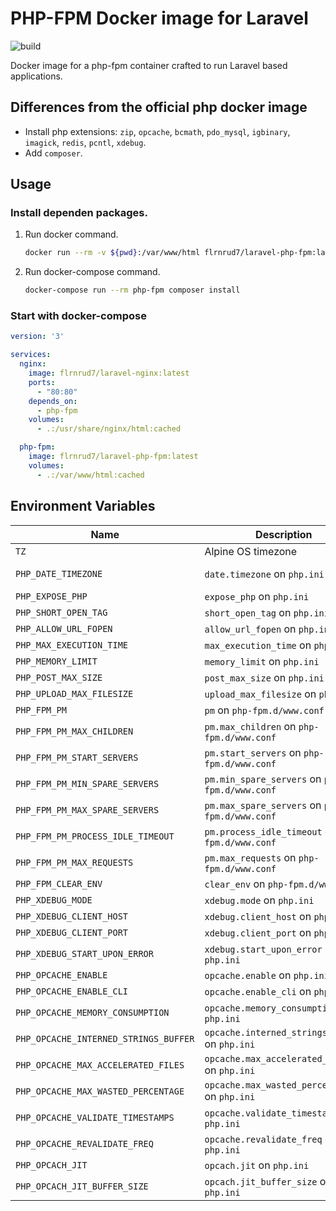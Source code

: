 # PHP-FPM Docker image for Laravel

![build](https://github.com/bl4ck-bird/docker-laravel-php-fpm/workflows/build/badge.svg?branch=master&event=workflow_dispatch)

Docker image for a php-fpm container crafted to run Laravel based applications.

## Differences from the official php docker image

- Install php extensions: `zip`, `opcache`, `bcmath`, `pdo_mysql`, `igbinary`, `imagick`, `redis`, `pcntl`, `xdebug`.
- Add `composer`.

## Usage

### Install dependen packages.

1. Run docker command.
    ```bash
    docker run --rm -v ${pwd}:/var/www/html flrnrud7/laravel-php-fpm:latest composer install
    ```
2. Run docker-compose command.
    ```bash
    docker-compose run --rm php-fpm composer install
    ```

### Start with docker-compose

```yml
version: '3'

services:
  nginx:
    image: flrnrud7/laravel-nginx:latest
    ports:
      - "80:80"
    depends_on:
      - php-fpm
    volumes:
      - .:/usr/share/nginx/html:cached

  php-fpm:
    image: flrnrud7/laravel-php-fpm:latest
    volumes:
      - .:/var/www/html:cached
```

## Environment Variables

| Name | Description | Default value |
| ---- | ----------- | ------- |
| `TZ` | Alpine OS timezone | `UTC` |
| `PHP_DATE_TIMEZONE` | `date.timezone` on `php.ini` | `TZ` enviroment variable value |
| `PHP_EXPOSE_PHP` | `expose_php` on `php.ini` | `On` |
| `PHP_SHORT_OPEN_TAG` | `short_open_tag` on `php.ini` | `Off` |
| `PHP_ALLOW_URL_FOPEN` | `allow_url_fopen` on `php.ini` | `Off` |
| `PHP_MAX_EXECUTION_TIME` | `max_execution_time` on `php.ini` | `60` |
| `PHP_MEMORY_LIMIT` | `memory_limit` on `php.ini` | `256M` |
| `PHP_POST_MAX_SIZE` | `post_max_size` on `php.ini` | `100M` |
| `PHP_UPLOAD_MAX_FILESIZE` | `upload_max_filesize` on `php.ini` | `100M` |
| `PHP_FPM_PM` | `pm` on `php-fpm.d/www.conf` | `dynamic` |
| `PHP_FPM_PM_MAX_CHILDREN` | `pm.max_children` on `php-fpm.d/www.conf` | `5` |
| `PHP_FPM_PM_START_SERVERS` | `pm.start_servers` on `php-fpm.d/www.conf` | `2` |
| `PHP_FPM_PM_MIN_SPARE_SERVERS` | `pm.min_spare_servers` on `php-fpm.d/www.conf` | `1` |
| `PHP_FPM_PM_MAX_SPARE_SERVERS` | `pm.max_spare_servers` on `php-fpm.d/www.conf` | `3` |
| `PHP_FPM_PM_PROCESS_IDLE_TIMEOUT` | `pm.process_idle_timeout` on `php-fpm.d/www.conf` | `10s` |
| `PHP_FPM_PM_MAX_REQUESTS` | `pm.max_requests` on `php-fpm.d/www.conf` | `0` |
| `PHP_FPM_CLEAR_ENV` | `clear_env` on `php-fpm.d/www.conf` | `1` |
| `PHP_XDEBUG_MODE` | `xdebug.mode` on `php.ini` | `off` |
| `PHP_XDEBUG_CLIENT_HOST` | `xdebug.client_host` on `php.ini` | `host.docker.internal` |
| `PHP_XDEBUG_CLIENT_PORT` | `xdebug.client_port` on `php.ini` | `9003` |
| `PHP_XDEBUG_START_UPON_ERROR` | `xdebug.start_upon_error` on `php.ini` | `yes` |
| `PHP_OPCACHE_ENABLE` | `opcache.enable` on `php.ini` | `On` |
| `PHP_OPCACHE_ENABLE_CLI` | `opcache.enable_cli` on `php.ini` | `Off` |
| `PHP_OPCACHE_MEMORY_CONSUMPTION` | `opcache.memory_consumption` on `php.ini` | `256` |
| `PHP_OPCACHE_INTERNED_STRINGS_BUFFER` | `opcache.interned_strings_buffer` on `php.ini` | `16` |
| `PHP_OPCACHE_MAX_ACCELERATED_FILES` | `opcache.max_accelerated_files` on `php.ini` | `16229` |
| `PHP_OPCACHE_MAX_WASTED_PERCENTAGE` | `opcache.max_wasted_percentage` on `php.ini` | `10` |
| `PHP_OPCACHE_VALIDATE_TIMESTAMPS` | `opcache.validate_timestamps` on `php.ini` | `On` |
| `PHP_OPCACHE_REVALIDATE_FREQ` | `opcache.revalidate_freq` on `php.ini` | `60` |
| `PHP_OPCACH_JIT` | `opcach.jit` on `php.ini` | `tracing` |
| `PHP_OPCACH_JIT_BUFFER_SIZE` | `opcach.jit_buffer_size` on `php.ini` | `50M` |
